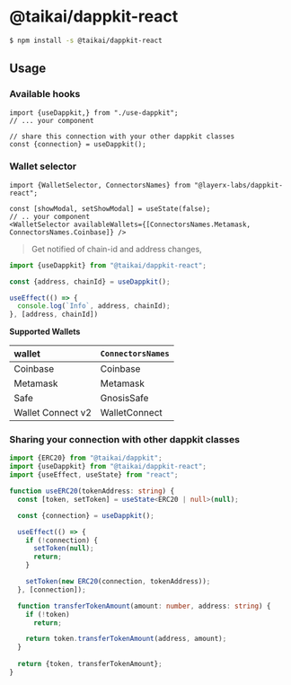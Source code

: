 # @taikai/dappkit-react
```bash
$ npm install -s @taikai/dappkit-react
```

## Usage

### Available hooks

```tsx
import {useDappkit,} from "./use-dappkit";
// ... your component

// share this connection with your other dappkit classes
const {connection} = useDappkit();
```

### Wallet selector

```tsx
import {WalletSelector, ConnectorsNames} from "@layerx-labs/dappkit-react";

const [showModal, setShowModal] = useState(false);
// .. your component
<WalletSelector availableWallets={[ConnectorsNames.Metamask, ConnectorsNames.Coinbase]} />
```

> Get notified of chain-id and address changes,

```ts
import {useDappkit} from "@taikai/dappkit-react";

const {address, chainId} = useDappkit();

useEffect(() => {
  console.log(`Info`, address, chainId);
}, [address, chainId])
```

**Supported Wallets**

| wallet            | `ConnectorsNames`  |
|:------------------|:-------------------|
| Coinbase          | Coinbase           |
| Metamask          | Metamask           |
| Safe              | GnosisSafe         |
| Wallet Connect v2 | WalletConnect      |

### Sharing your connection with other dappkit classes

```ts
import {ERC20} from "@taikai/dappkit";
import {useDappkit} from "@taikai/dappkit-react";
import {useEffect, useState} from "react";

function useERC20(tokenAddress: string) {
  const [token, setToken] = useState<ERC20 | null>(null);

  const {connection} = useDappkit();

  useEffect(() => {
    if (!connection) {
      setToken(null);
      return;
    }

    setToken(new ERC20(connection, tokenAddress));
  }, [connection]);

  function transferTokenAmount(amount: number, address: string) {
    if (!token)
      return;

    return token.transferTokenAmount(address, amount);
  }
  
  return {token, transferTokenAmount};
}
```